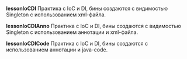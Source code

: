 **lessonIoCDI**
Практика с IoC и DI, бины создаются с видимостью Singleton с использованием xml-файла.

**lessonIoCDIAnno**
Практика с IoC и DI, бины создаются с видимостью Singleton с использованием аннотации и xml-файла.

**lessonIoCDICode**
Практика с IoC и DI, бины создаются с использованием аннотации и java-code.

